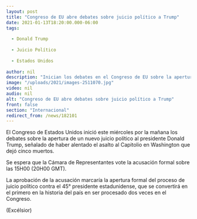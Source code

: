 ```yaml
---
layout: post
title: "Congreso de EU abre debates sobre juicio político a Trump"
date: 2021-01-13T18:20:00.000-06:00
tags:
  
  - Donald Trump
  
  - Juicio Político
  
  - Estados Unidos
  
author: nil
description: "Inician los debates en el Congreso de EU sobre la apertura de un nuevo juicio político al presidente Donald Trump"
image: "/uploads/2021/images-2511070.jpg"
video: nil
audio: nil
alt: "Congreso de EU abre debates sobre juicio político a Trump"
front: false
section: "Internacional"
redirect_from: /news/182101
---
```


El Congreso de Estados Unidos inició este miércoles por la mañana los debates sobre la apertura de un nuevo juicio político al presidente Donald Trump, señalado de haber alentado el asalto al Capitolio en Washington que dejó cinco muertos.

Se espera que la Cámara de Representantes vote la acusación formal sobre las 15H00 (20H00 GMT).

La aprobación de la acusación marcaría la apertura formal del proceso de juicio político contra el 45° presidente estadunidense, que se convertirá en el primero en la historia del país en ser procesado dos veces en el Congreso.

(Excélsior)